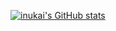 [![inukai's GitHub stats](https://github-readme-stats.vercel.app/api?username=t-inu&custom_title=t-inu's%20GitHub%20Stats&include_all_commits=true&show=reviews&disable_animations=true&theme=apprentice&show_icons=true&hide=stars)](https://github.com/anuraghazra/github-readme-stats)

<!--
**t-inu/t-inu** is a ✨ _special_ ✨ repository because its `README.md` (this file) appears on your GitHub profile.

Here are some ideas to get you started:

- 🔭 I’m currently working on ...
- 🌱 I’m currently learning ...
- 👯 I’m looking to collaborate on ...
- 🤔 I’m looking for help with ...
- 💬 Ask me about ...
- 📫 How to reach me: ...
- 😄 Pronouns: ...
- ⚡ Fun fact: ...
-->
